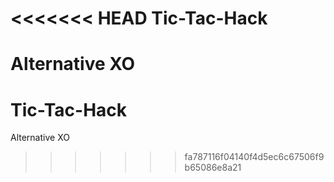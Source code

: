 <<<<<<< HEAD
Tic-Tac-Hack
============

Alternative XO
=======
Tic-Tac-Hack
============

Alternative XO
>>>>>>> fa787116f04140f4d5ec6c67506f9b65086e8a21
